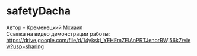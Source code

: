 # safetyDacha
Автор - Кременецкий Мхиаил  
Ссылка на видео демонстрации работы: https://drive.google.com/file/d/14ykskj_YEHEmZEIAnPRTJenorRWj56k7/view?usp=sharing
